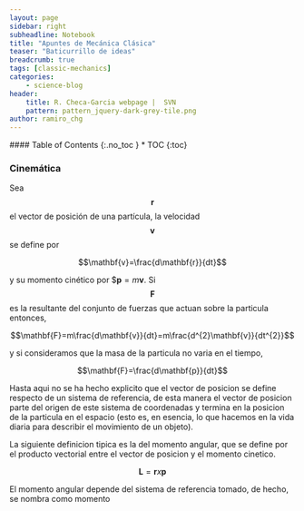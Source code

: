 ```yaml
---
layout: page
sidebar: right
subheadline: Notebook
title: "Apuntes de Mecánica Clásica"
teaser: "Baticurrillo de ideas"
breadcrumb: true
tags: [classic-mechanics]
categories:
    - science-blog
header:
    title: R. Checa-Garcia webpage |  SVN
    pattern: pattern_jquery-dark-grey-tile.png
author: ramiro_chg
---
```


<section id="table-of-contents" class="toc">
<div class="panel radius" markdown="1">
#### Table of Contents
{:.no_toc }
*  TOC
{:toc}
</div>
</section><!-- /#table-of-contents -->


### Cinemática

Sea $$\mathbf{r}$$ el vector de posición de una partícula, la velocidad $$\mathbf{v}$$ se define por 

$$\mathbf{v}=\frac{d\mathbf{r}}{dt}$$

y su momento cinético por $$\mathbf{p}=m\mathbf{v}$. Si $$\mathbf{F}$$ es la resultante del conjunto de fuerzas que actuan sobre
la particula entonces,

$$\mathbf{F}=m\frac{d\mathbf{v}}{dt}=m\frac{d^{2}\mathbf{v}}{dt^{2}}$$

y si consideramos que la masa de la particula no varia en el tiempo,

$$\mathbf{F}=\frac{d\mathbf{p}}{dt}$$

Hasta aqui no se ha hecho explicito que el vector de posicion se define respecto de un sistema de referencia, de esta manera el vector de posicion parte del origen de este sistema de coordenadas y termina en la posicion de la particula en el espacio (esto es, en esencia, lo que hacemos en la vida diaria para describir el movimiento de un objeto). 

La siguiente definicion tipica es la del momento angular, que se define por el producto vectorial entre el vector de posicion y el momento cinetico.

$$\mathbf{L}=\mathbf{r}x\mathbf{p}$$

El momento angular depende del sistema de referencia tomado, de hecho, se nombra como momento 

